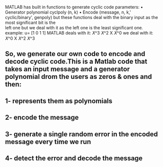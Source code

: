 MATLAB has built in functions to generate cyclic code parameters: 
• Generator polynomial cyclpoly (n, k) 
• Encode (message, n, k,' cyclic/binary', genpoly) 
but these functions deal with the binary input as the most significant bit is the  
left one but we deal with it as the left one is the least significant one.  
example: u= [1 0 1 1] 
MATLAB deals with it: 𝑋^3 𝑋^2 X 𝑋^0 
we deal with it: 𝑋^0 X 𝑋^2 𝑋^3 

## So, we generate our own code to encode and decode cyclic code.This is a Matlab code that takes an input message and a generator polynomial drom the users as zeros & ones and then:
## 1- represents them as polynomials
## 2- encode the message
## 3- generate a single random error in the encoded message every time we run
## 4- detect the error and decode the message
